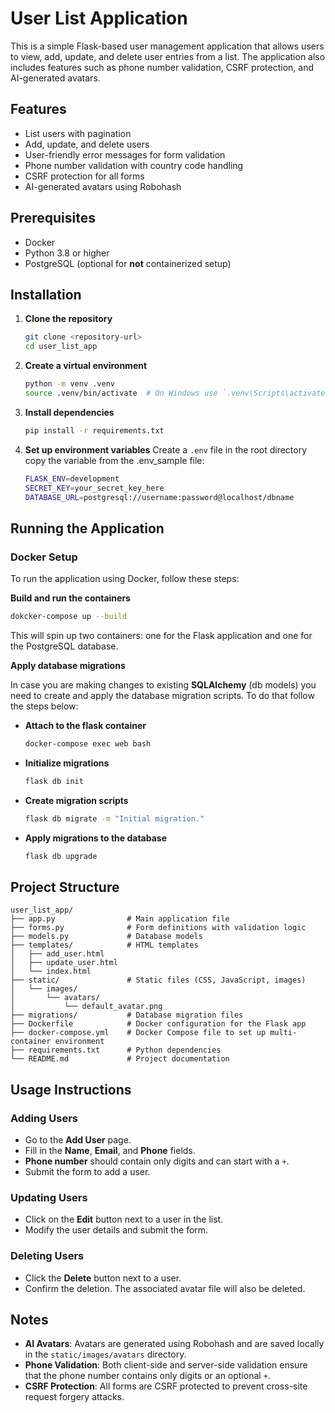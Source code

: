 # User List Application

This is a simple Flask-based user management application that allows users to view, add, update, and delete user entries from a list. The application also includes features such as phone number validation, CSRF protection, and AI-generated avatars.

## Features

- List users with pagination
- Add, update, and delete users
- User-friendly error messages for form validation
- Phone number validation with country code handling
- CSRF protection for all forms
- AI-generated avatars using Robohash

## Prerequisites

- Docker
- Python 3.8 or higher
- PostgreSQL (optional for **not** containerized setup)


## Installation

1. **Clone the repository**
   ```sh
   git clone <repository-url>
   cd user_list_app
   ```

2. **Create a virtual environment**
   ```sh
   python -m venv .venv
   source .venv/bin/activate  # On Windows use `.venv\Scripts\activate`
   ```

3. **Install dependencies**
   ```sh
   pip install -r requirements.txt
   ```

4. **Set up environment variables**
   Create a `.env` file in the root directory copy the variable from the .env_sample file:
   ```sh
   FLASK_ENV=development
   SECRET_KEY=your_secret_key_here
   DATABASE_URL=postgresql://username:password@localhost/dbname
   ```

## Running the Application
### Docker Setup 

To run the application using Docker, follow these steps:

**Build and run the containers**
   ```sh
   dokcker-compose up --build
   ```

This will spin up two containers: one for the Flask application and one for the PostgreSQL database.

**Apply database migrations**
   
   In case you are making changes to existing **SQLAlchemy** (db models) you need to create and apply the database migration scripts. To do that follow the steps below:

   - **Attach to the flask container**
      ```sh
      docker-compose exec web bash
      ```
   - **Initialize migrations**
     ```sh
     flask db init
     ```
   - **Create migration scripts**
     ```sh
     flask db migrate -m "Initial migration."
     ```
   - **Apply migrations to the database**
     ```sh
     flask db upgrade
     ```

## Project Structure

   ```
   user_list_app/
   ├── app.py                # Main application file
   ├── forms.py              # Form definitions with validation logic
   ├── models.py             # Database models
   ├── templates/            # HTML templates
   │   ├── add_user.html
   │   ├── update_user.html
   │   └── index.html
   ├── static/               # Static files (CSS, JavaScript, images)
   │   └── images/
   │       └── avatars/
   │           └── default_avatar.png
   ├── migrations/           # Database migration files
   ├── Dockerfile            # Docker configuration for the Flask app
   ├── docker-compose.yml    # Docker Compose file to set up multi-container environment
   ├── requirements.txt      # Python dependencies
   └── README.md             # Project documentation
   ```

## Usage Instructions

### Adding Users
- Go to the **Add User** page.
- Fill in the **Name**, **Email**, and **Phone** fields.
- **Phone number** should contain only digits and can start with a `+`.
- Submit the form to add a user.

### Updating Users
- Click on the **Edit** button next to a user in the list.
- Modify the user details and submit the form.

### Deleting Users
- Click the **Delete** button next to a user.
- Confirm the deletion. The associated avatar file will also be deleted.

## Notes

- **AI Avatars**: Avatars are generated using Robohash and are saved locally in the `static/images/avatars` directory.
- **Phone Validation**: Both client-side and server-side validation ensure that the phone number contains only digits or an optional `+`.
- **CSRF Protection**: All forms are CSRF protected to prevent cross-site request forgery attacks.
